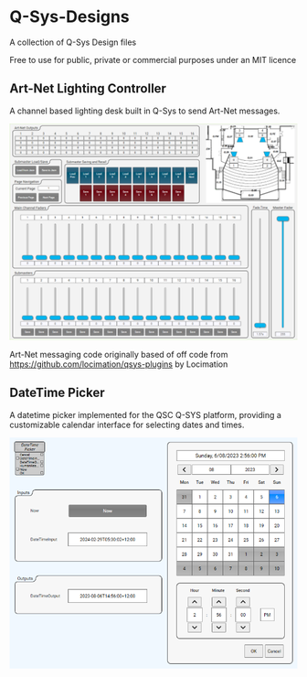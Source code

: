 # Q-Sys-Designs
A collection of Q-Sys Design files

Free to use for public, private or commercial purposes under an MIT licence

## Art-Net Lighting Controller

A channel based lighting desk built in Q-Sys to send Art-Net messages. 

![Art-Net Lighting Controller](https://github.com/spiraltechnica/Q-Sys-Designs/blob/main/Art-Net%20Lighting%20Controller/ArtNetLightingController.png)

Art-Net messaging code originally based of off code from https://github.com/locimation/qsys-plugins by Locimation

## DateTime Picker

A datetime picker implemented for the QSC Q-SYS platform, providing a customizable calendar interface for selecting dates and times.

![DateTime Picker](https://raw.githubusercontent.com/spiraltechnica/Q-Sys-Designs/main/DateTime%20Picker/datetime%20picker.png)
